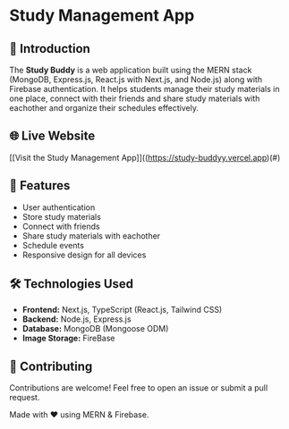 # Study Management App

## 🚀 Introduction
The **Study Buddy** is a web application built using the MERN stack (MongoDB, Express.js, React.js with Next.js, and Node.js) along with Firebase authentication. It helps students manage their study materials in one place, connect with their friends and share study materials with eachother and organize their schedules effectively.

## 🌐 Live Website
[[Visit the Study Management App]]((https://study-buddyy.vercel.app)(#)  

## 📌 Features
- User authentication
- Store study materials
- Connect with friends
- Share study materials with eachother
- Schedule events
- Responsive design for all devices

## 🛠️ Technologies Used
- **Frontend:** Next.js, TypeScript (React.js, Tailwind CSS)
- **Backend:** Node.js, Express.js
- **Database:** MongoDB (Mongoose ODM)
- **Image Storage:** FireBase


## 🤝 Contributing
Contributions are welcome! Feel free to open an issue or submit a pull request.

Made with ❤️ using MERN & Firebase.
